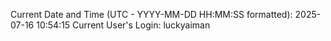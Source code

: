Current Date and Time (UTC - YYYY-MM-DD HH:MM:SS formatted): 2025-07-16 10:54:15
Current User's Login: luckyaiman
